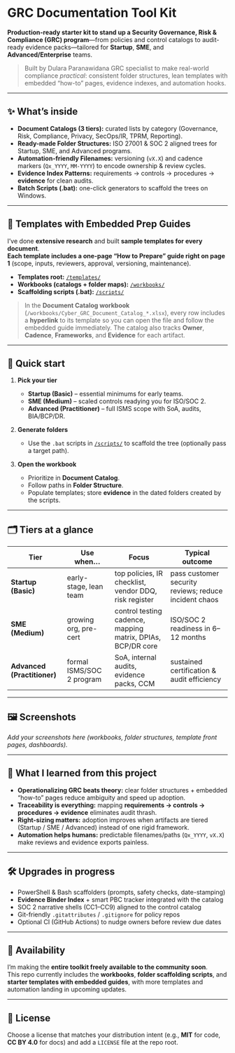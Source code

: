 # GRC Documentation Tool Kit

**Production-ready starter kit to stand up a Security Governance, Risk & Compliance (GRC) program**—from policies and control catalogs to audit-ready evidence packs—tailored for **Startup**, **SME**, and **Advanced/Enterprise** teams.

> Built by Dulara Paranawidana GRC specialist to make real-world compliance *practical*: consistent folder structures, lean templates with embedded “how-to” pages, evidence indexes, and automation hooks.

---

## ✨ What’s inside

- **Document Catalogs (3 tiers):** curated lists by category (Governance, Risk, Compliance, Privacy, SecOps/IR, TPRM, Reporting).
- **Ready-made Folder Structures:** ISO 27001 & SOC 2 aligned trees for Startup, SME, and Advanced programs.
- **Automation-friendly Filenames:** versioning (`vX.X`) and cadence markers (`Qx_YYYY`, `MM-YYYY`) to encode ownership & review cycles.
- **Evidence Index Patterns:** requirements → controls → procedures → **evidence** for clean audits.
- **Batch Scripts (.bat):** one-click generators to scaffold the trees on Windows.

---

## 🧩 Templates with Embedded Prep Guides

I’ve done **extensive research** and built **sample templates for every document**.  
**Each template includes a one-page “How to Prepare” guide right on page 1** (scope, inputs, reviewers, approval, versioning, maintenance).

- **Templates root:** [`/templates/`](/templates/)
- **Workbooks (catalogs + folder maps):** [`/workbooks/`](/workbooks/)
- **Scaffolding scripts (.bat):** [`/scripts/`](/scripts/)

> In the **Document Catalog workbook** (`/workbooks/Cyber_GRC_Document_Catalog_*.xlsx`), every row includes a **hyperlink** to its template so you can open the file and follow the embedded guide immediately. The catalog also tracks **Owner**, **Cadence**, **Frameworks**, and **Evidence** for each artifact.

---

## 🚀 Quick start

1. **Pick your tier**
   - **Startup (Basic)** – essential minimums for early teams.
   - **SME (Medium)** – scaled controls readying you for ISO/SOC 2.
   - **Advanced (Practitioner)** – full ISMS scope with SoA, audits, BIA/BCP/DR.

2. **Generate folders**
   - Use the `.bat` scripts in [`/scripts/`](/scripts/) to scaffold the tree (optionally pass a target path).

3. **Open the workbook**
   - Prioritize in **Document Catalog**.
   - Follow paths in **Folder Structure**.
   - Populate templates; store **evidence** in the dated folders created by the scripts.

---

## 🗂️ Tiers at a glance

| Tier | Use when… | Focus | Typical outcome |
|---|---|---|---|
| **Startup (Basic)** | early-stage, lean team | top policies, IR checklist, vendor DDQ, risk register | pass customer security reviews; reduce incident chaos |
| **SME (Medium)** | growing org, pre-cert | control testing cadence, mapping matrix, DPIAs, BCP/DR core | ISO/SOC 2 readiness in 6–12 months |
| **Advanced (Practitioner)** | formal ISMS/SOC 2 program | SoA, internal audits, evidence packs, CCM | sustained certification & audit efficiency |

---

## 🖼️ Screenshots

_Add your screenshots here (workbooks, folder structures, template front pages, dashboards)._

---

## 🧭 What I learned from this project

- **Operationalizing GRC beats theory:** clear folder structures + embedded “how-to” pages reduce ambiguity and speed up adoption.  
- **Traceability is everything:** mapping **requirements → controls → procedures → evidence** eliminates audit thrash.  
- **Right-sizing matters:** adoption improves when artifacts are tiered (Startup / SME / Advanced) instead of one rigid framework.  
- **Automation helps humans:** predictable filenames/paths (`Qx_YYYY`, `vX.X`) make reviews and evidence exports painless.

---

## 🛠️ Upgrades in progress

- PowerShell & Bash scaffolders (prompts, safety checks, date-stamping)  
- **Evidence Binder Index** + smart PBC tracker integrated with the catalog  
- SOC 2 narrative shells (CC1–CC9) aligned to the control catalog  
- Git-friendly `.gitattributes` / `.gitignore` for policy repos  
- Optional CI (GitHub Actions) to nudge owners before review due dates

---

## 🤝 Availability

I’m making the **entire toolkit freely available to the community soon**.  
This repo currently includes the **workbooks**, **folder scaffolding scripts**, and **starter templates with embedded guides**, with more templates and automation landing in upcoming updates.

---

## 📝 License

Choose a license that matches your distribution intent (e.g., **MIT** for code, **CC BY 4.0** for docs) and add a `LICENSE` file at the repo root.
